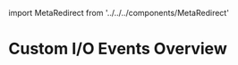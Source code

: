 import MetaRedirect from '../../../components/MetaRedirect'

<MetaRedirect url="/apis/experienceplatform/events/docs.html#!adobedocs/adobeio-events/master/using/custom_events.md" />

# Custom I/O Events Overview